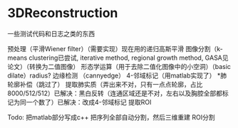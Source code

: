 ﻿# 3DReconstruction
一些测试代码和日志之类的东西

预处理（平滑Wiener filter）（需要实现）现在用的递归高斯平滑
图像分割（k-means clustering已尝试, iterative method, regional growth method, GASA见论文）（转换为二值图像）
形态学运算（用于去除二值化图像中的小空洞）（basic dilate）radius?
边缘检测 （cannyedge）
4-邻域标记（用matlab实现了）
*肺轮廓补偿（跳过了）
提取肺实质（弄出来不对，只有一点点轮廓，占比8000/512/512）已解决：黑白反转（连通区域还是不对，左右以及胸腔全部都标记为同一个数了）已解决：改成4-邻域标记
提取ROI

Todo:
把matlab部分写成c++
把序列全部自动分割，然后三维重建
ROI分割

